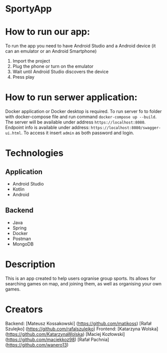 # SportyApp
# How to run our app:
To run the app you need to have Android Studio and a Android device (it can an emulator or an Android Smartphone)  
1. Import the project  
2. Plug the phone or turn on the emulator  
3. Wait until Android Studio discovers the device  
4. Press play
# How to run serwer application:
Docker application or Docker desktop is required.
To run server fo to folder with docker-compose file and run command `docker-compose up --build`. The server will be available under address `https://localhost:8080`. Endpoint info is available under address: `https://localhost:8080/swagger-ui.html`. To access it insert `admin` as both password and login.
# Technologies
## Application
- Android Studio
- Kotlin
- Android
## Backend
- Java
- Spring
- Docker
- Postman
- MongoDB
# Description
This is an app created to help users ogranise group sports. Its allows for searching games on map, and joining them, as well as organising your own games.
# Creators
Backend:
[Mateusz Kossakowski] (https://github.com/matikoss)
[Rafał Szulejko] (https://github.com/rafalszulejko)
Frontend:
[Katarzyna Wolska] (https://github.com/KatarzynaWolska)
[Maciej Kozłowski] (https://github.com/maciekkoz98)
[Rafał Pachnia] (https://github.com/wanero13)
